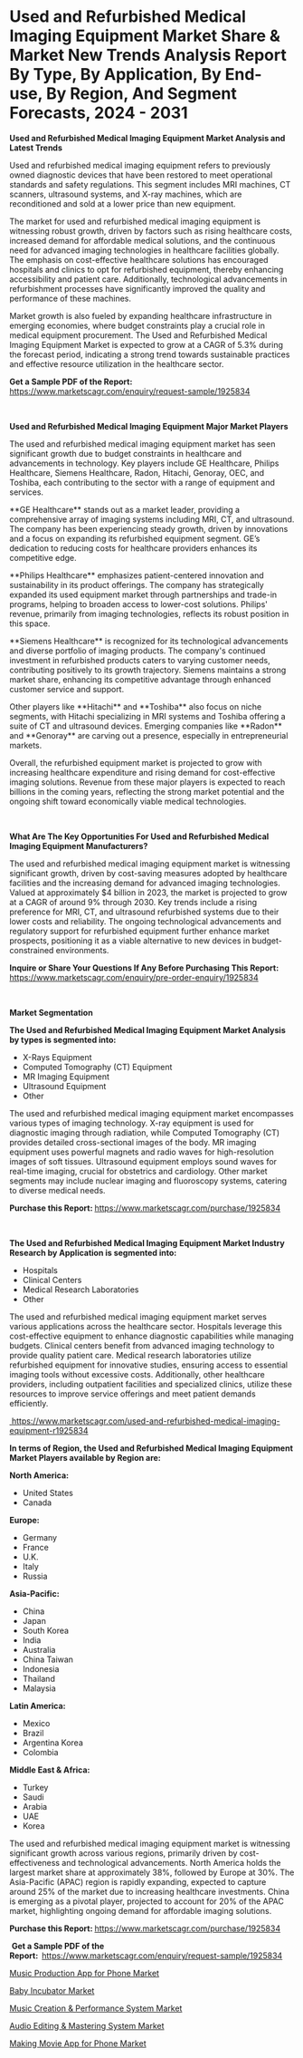 <p><h1>Used and Refurbished Medical Imaging Equipment Market Share & Market New Trends Analysis Report By Type, By Application, By End-use, By Region, And Segment Forecasts, 2024 - 2031</h1></p><p><strong>Used and Refurbished Medical Imaging Equipment Market Analysis and Latest Trends</strong></p>
<p><p>Used and refurbished medical imaging equipment refers to previously owned diagnostic devices that have been restored to meet operational standards and safety regulations. This segment includes MRI machines, CT scanners, ultrasound systems, and X-ray machines, which are reconditioned and sold at a lower price than new equipment. </p><p>The market for used and refurbished medical imaging equipment is witnessing robust growth, driven by factors such as rising healthcare costs, increased demand for affordable medical solutions, and the continuous need for advanced imaging technologies in healthcare facilities globally. The emphasis on cost-effective healthcare solutions has encouraged hospitals and clinics to opt for refurbished equipment, thereby enhancing accessibility and patient care. Additionally, technological advancements in refurbishment processes have significantly improved the quality and performance of these machines.</p><p>Market growth is also fueled by expanding healthcare infrastructure in emerging economies, where budget constraints play a crucial role in medical equipment procurement. The Used and Refurbished Medical Imaging Equipment Market is expected to grow at a CAGR of 5.3% during the forecast period, indicating a strong trend towards sustainable practices and effective resource utilization in the healthcare sector.</p></p>
<p><strong>Get a Sample PDF of the Report:&nbsp;</strong> <a href="https://www.marketscagr.com/enquiry/request-sample/1925834?utm_campaign=1770&utm_medium=2&utm_source=Github&utm_content=ia&utm_term=24102024&utm_id=used-and-refurbished-medical-imaging-equipment">https://www.marketscagr.com/enquiry/request-sample/1925834</a></p>
<p>&nbsp;</p>
<p><strong>Used and Refurbished Medical Imaging Equipment Major Market Players</strong></p>
<p><p>The used and refurbished medical imaging equipment market has seen significant growth due to budget constraints in healthcare and advancements in technology. Key players include GE Healthcare, Philips Healthcare, Siemens Healthcare, Radon, Hitachi, Genoray, OEC, and Toshiba, each contributing to the sector with a range of equipment and services.</p><p>**GE Healthcare** stands out as a market leader, providing a comprehensive array of imaging systems including MRI, CT, and ultrasound. The company has been experiencing steady growth, driven by innovations and a focus on expanding its refurbished equipment segment. GE’s dedication to reducing costs for healthcare providers enhances its competitive edge.</p><p>**Philips Healthcare** emphasizes patient-centered innovation and sustainability in its product offerings. The company has strategically expanded its used equipment market through partnerships and trade-in programs, helping to broaden access to lower-cost solutions. Philips' revenue, primarily from imaging technologies, reflects its robust position in this space.</p><p>**Siemens Healthcare** is recognized for its technological advancements and diverse portfolio of imaging products. The company's continued investment in refurbished products caters to varying customer needs, contributing positively to its growth trajectory. Siemens maintains a strong market share, enhancing its competitive advantage through enhanced customer service and support.</p><p>Other players like **Hitachi** and **Toshiba** also focus on niche segments, with Hitachi specializing in MRI systems and Toshiba offering a suite of CT and ultrasound devices. Emerging companies like **Radon** and **Genoray** are carving out a presence, especially in entrepreneurial markets.</p><p>Overall, the refurbished equipment market is projected to grow with increasing healthcare expenditure and rising demand for cost-effective imaging solutions. Revenue from these major players is expected to reach billions in the coming years, reflecting the strong market potential and the ongoing shift toward economically viable medical technologies.</p></p>
<p>&nbsp;</p>
<p><strong>What Are The Key Opportunities For Used and Refurbished Medical Imaging Equipment Manufacturers?</strong></p>
<p><p>The used and refurbished medical imaging equipment market is witnessing significant growth, driven by cost-saving measures adopted by healthcare facilities and the increasing demand for advanced imaging technologies. Valued at approximately $4 billion in 2023, the market is projected to grow at a CAGR of around 9% through 2030. Key trends include a rising preference for MRI, CT, and ultrasound refurbished systems due to their lower costs and reliability. The ongoing technological advancements and regulatory support for refurbished equipment further enhance market prospects, positioning it as a viable alternative to new devices in budget-constrained environments.</p></p>
<p><strong>Inquire or Share Your Questions If Any Before Purchasing This Report:</strong> <a href="https://www.marketscagr.com/enquiry/pre-order-enquiry/1925834?utm_campaign=1770&utm_medium=2&utm_source=Github&utm_content=ia&utm_term=24102024&utm_id=used-and-refurbished-medical-imaging-equipment">https://www.marketscagr.com/enquiry/pre-order-enquiry/1925834</a></p>
<p>&nbsp;</p>
<p><strong>Market Segmentation</strong></p>
<p><strong>The Used and Refurbished Medical Imaging Equipment Market Analysis by types is segmented into:</strong></p>
<p><ul><li>X-Rays Equipment</li><li>Computed Tomography (CT) Equipment</li><li>MR Imaging Equipment</li><li>Ultrasound Equipment</li><li>Other</li></ul></p>
<p><p>The used and refurbished medical imaging equipment market encompasses various types of imaging technology. X-ray equipment is used for diagnostic imaging through radiation, while Computed Tomography (CT) provides detailed cross-sectional images of the body. MR imaging equipment uses powerful magnets and radio waves for high-resolution images of soft tissues. Ultrasound equipment employs sound waves for real-time imaging, crucial for obstetrics and cardiology. Other market segments may include nuclear imaging and fluoroscopy systems, catering to diverse medical needs.</p></p>
<p><strong>Purchase this Report:&nbsp;</strong><a href="https://www.marketscagr.com/purchase/1925834?utm_campaign=1770&utm_medium=2&utm_source=Github&utm_content=ia&utm_term=24102024&utm_id=used-and-refurbished-medical-imaging-equipment">https://www.marketscagr.com/purchase/1925834</a></p>
<p>&nbsp;</p>
<p><strong>The Used and Refurbished Medical Imaging Equipment Market Industry Research by Application is segmented into:</strong></p>
<p><ul><li>Hospitals</li><li>Clinical Centers</li><li>Medical Research Laboratories</li><li>Other</li></ul></p>
<p><p>The used and refurbished medical imaging equipment market serves various applications across the healthcare sector. Hospitals leverage this cost-effective equipment to enhance diagnostic capabilities while managing budgets. Clinical centers benefit from advanced imaging technology to provide quality patient care. Medical research laboratories utilize refurbished equipment for innovative studies, ensuring access to essential imaging tools without excessive costs. Additionally, other healthcare providers, including outpatient facilities and specialized clinics, utilize these resources to improve service offerings and meet patient demands efficiently.</p></p>
<p><a href="https://www.marketscagr.com/used-and-refurbished-medical-imaging-equipment-r1925834?utm_campaign=1770&utm_medium=2&utm_source=Github&utm_content=ia&utm_term=24102024&utm_id=used-and-refurbished-medical-imaging-equipment">&nbsp;https://www.marketscagr.com/used-and-refurbished-medical-imaging-equipment-r1925834</a></p>
<p><strong>In terms of Region, the Used and Refurbished Medical Imaging Equipment Market Players available by Region are:</strong></p>
<p>
    <p> <strong> North America: </strong>
        <ul>
            <li>United States</li>
            <li>Canada</li>
        </ul>
        </p> 
    <p> <strong> Europe: </strong>
        <ul>
            <li>Germany</li>
            <li>France</li>
            <li>U.K.</li>
            <li>Italy</li>
            <li>Russia</li>
        </ul>
        </p> 
    <p> <strong> Asia-Pacific: </strong>
        <ul>
            <li>China</li>
            <li>Japan</li>
            <li>South Korea</li>
            <li>India</li>
            <li>Australia</li>
            <li>China Taiwan</li>
            <li>Indonesia</li>
            <li>Thailand</li>
            <li>Malaysia</li>
        </ul>
        </p> 
    <p> <strong> Latin America: </strong>
        <ul>
            <li>Mexico</li>
            <li>Brazil</li>
            <li>Argentina Korea</li>
            <li>Colombia</li>
        </ul>
        </p> 
    <p> <strong> Middle East & Africa: </strong>
        <ul>
            <li>Turkey</li>
            <li>Saudi</li>
            <li>Arabia</li>
            <li>UAE</li>
            <li>Korea</li>
        </ul>
    </p>
    </p>
<p><p>The used and refurbished medical imaging equipment market is witnessing significant growth across various regions, primarily driven by cost-effectiveness and technological advancements. North America holds the largest market share at approximately 38%, followed by Europe at 30%. The Asia-Pacific (APAC) region is rapidly expanding, expected to capture around 25% of the market due to increasing healthcare investments. China is emerging as a pivotal player, projected to account for 20% of the APAC market, highlighting ongoing demand for affordable imaging solutions.</p></p>
<p><strong>Purchase this Report: </strong><a href="https://www.marketscagr.com/purchase/1925834?utm_campaign=1770&utm_medium=2&utm_source=Github&utm_content=ia&utm_term=24102024&utm_id=used-and-refurbished-medical-imaging-equipment">https://www.marketscagr.com/purchase/1925834</a></p>
<p>&nbsp;<strong>Get a Sample PDF of the Report:&nbsp;&nbsp;</strong><a href="https://www.marketscagr.com/enquiry/request-sample/1925834?utm_campaign=1770&utm_medium=2&utm_source=Github&utm_content=ia&utm_term=24102024&utm_id=used-and-refurbished-medical-imaging-equipment">https://www.marketscagr.com/enquiry/request-sample/1925834</a></p>
<p><strong></strong></p>
<p><p><a href="https://www.linkedin.com/pulse/music-production-app-phone-market-share-analysis-growth-trends-gbeyf?utm_campaign=1770&utm_medium=2&utm_source=Github&utm_content=ia&utm_term=24102024&utm_id=used-and-refurbished-medical-imaging-equipment">Music Production App for Phone Market</a></p><p><a href="https://github.com/DianaWilson796/Market-Research-Report-List-1/blob/main/baby-incubator-market.md?utm_campaign=1770&utm_medium=2&utm_source=Github&utm_content=ia&utm_term=24102024&utm_id=used-and-refurbished-medical-imaging-equipment">Baby Incubator Market</a></p><p><a href="https://www.linkedin.com/pulse/insights-music-creation-performance-system-market-players-upmzf?utm_campaign=1770&utm_medium=2&utm_source=Github&utm_content=ia&utm_term=24102024&utm_id=used-and-refurbished-medical-imaging-equipment">Music Creation & Performance System Market</a></p><p><a href="https://www.linkedin.com/pulse/audio-editing-mastering-system-market-refracting-trends-consumer-dtcrf?utm_campaign=1770&utm_medium=2&utm_source=Github&utm_content=ia&utm_term=24102024&utm_id=used-and-refurbished-medical-imaging-equipment">Audio Editing & Mastering System Market</a></p><p><a href="https://www.linkedin.com/pulse/global-making-movie-app-phone-market-trends-forecasts-strategic-0f71f?utm_campaign=1770&utm_medium=2&utm_source=Github&utm_content=ia&utm_term=24102024&utm_id=used-and-refurbished-medical-imaging-equipment">Making Movie App for Phone Market</a></p></p>